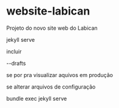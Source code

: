 # website-labican
Projeto do novo site web do Labican

jekyll serve 

incluir 

--drafts

se por pra visualizar aquivos em produção

se alterar arquivos de configuração 

bundle exec jekyll serve



